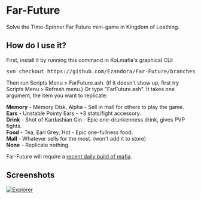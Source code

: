 Far-Future
=====
Solve the Time-Spinner Far Future mini-game in Kingdom of Loathing.

How do I use it?
----------------
First, install it by running this command in KoLmafia's graphical CLI:

<pre>
svn checkout https://github.com/Ezandora/Far-Future/branches/Release/
</pre>

Then run Scripts Menu > FarFuture.ash. (if it doesn't show up, first try Scripts Menu > Refresh menu.) Or type "FarFuture.ash". It takes one argument, the item you want to replicate:

__Memory__ - Memory Disk, Alpha - Sell in mall for others to play the game.  
__Ears__ - Unstable Pointy Ears - +3 stats/fight accessory.  
__Drink__ - Shot of Kardashian Gin - Epic one-drunkenness drink, gives PVP fights.  
__Food__ - Tea, Earl Grey, Hot - Epic one-fullness food.  
__Mall__ - Whatever sells for the most. (won't add it to store)  
__None__ - Replicate nothing.

Far-Future will require a [recent daily build of mafia](http://builds.kolmafia.us/job/Kolmafia/).

Screenshots
----------------
[![Explorer](https://raw.github.com/Ezandora/Far-Future/master/Images/Explorer.png)](https://raw.github.com/Ezandora/Far-Future/master/Images/Explorer.png)
